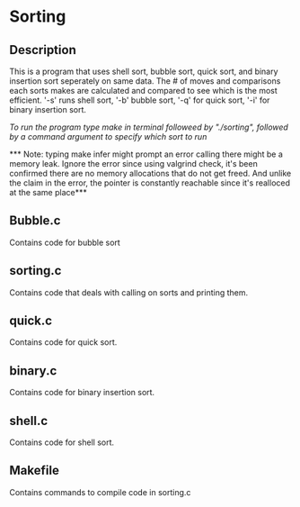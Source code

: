 # Sorting

## Description

This is a program that uses shell sort, bubble sort, quick sort, and binary insertion sort seperately on same data. The # of moves and comparisons each sorts makes are calculated and compared to see which is the most efficient. '-s' runs shell sort, '-b' bubble sort, '-q' for quick sort, '-i' for binary insertion sort.

*To run the program type make in terminal followeed by "./sorting", followed by a command argument to specify which sort to run*

*** Note: typing make infer might prompt an error calling there might be a memory leak. Ignore the error since using valgrind check, it's been confirmed there are no memory allocations that do not get freed. And unlike the claim in the error, the pointer is constantly reachable since it's realloced at the same place***

## Bubble.c

Contains code for bubble sort

## sorting.c

Contains code that deals with calling on sorts and printing them.

## quick.c

Contains code for quick sort.

## binary.c

Contains code for binary insertion sort.

## shell.c

Contains code for shell sort.

## Makefile

Contains commands to compile code in sorting.c